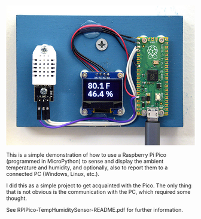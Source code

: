 ![Picture](RPiPico-TempHumidity-Picture.jpg "")

This is a simple demonstration of how to use a Raspberry Pi Pico (programmed in MicroPython)
to sense and display the ambient temperature and humidity, and optionally, also to report
them to a connected PC (Windows, Linux, etc.).

I did this as a simple project to get acquainted with the Pico.  The only thing that is
not obvious is the communication with the PC, which required some thought.

See RPIPico-TempHumiditySensor-README.pdf for further information.
